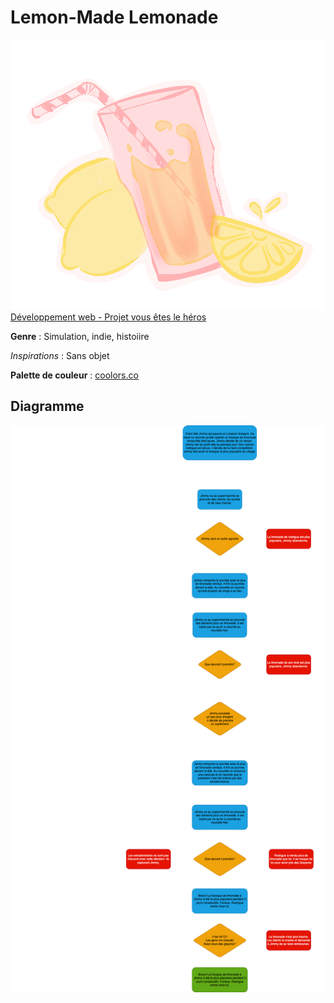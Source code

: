 # Lemon-Made Lemonade
![Logo](./assets/images/logo_blanc.png)
[Développement web - Projet vous êtes le héros](https://smnarnold.com/projets/vous-etes-le-heros)

__Genre__ : Simulation, indie, histoiire

_Inspirations_ : Sans objet

__Palette de couleur__ : [coolors.co](https://coolors.co/ac8167-feb2b4-fedcdc-fbf2f2-ffeaa2-fce16d-fcd639)

## Diagramme
![Diagramme](./assets/drawio/schema.png)
